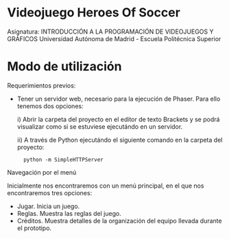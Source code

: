 # Videojuego Heroes Of Soccer

Asignatura: INTRODUCCIÓN A LA PROGRAMACIÓN DE VIDEOJUEGOS Y GRÁFICOS
Universidad Autónoma de Madrid - Escuela Politécnica Superior

# Modo de utilización

Requerimientos previos:

  - Tener un servidor web, necesario para la ejecución de Phaser. Para ello tenemos dos opciones:
  
      i) Abrir la carpeta del proyecto en el editor de texto Brackets y se podrá visualizar como si se estuviese ejecutándo en un servidor.
      
      ii) A través de Python ejecutándo el siguiente comando en la carpeta del proyecto:
        
          python -m SimpleHTTPServer
          
Navegación por el menú

Inicialmente nos encontraremos con un menú principal, en el que nos encontraremos tres opciones:
  
   - Jugar. Inicia un juego.
   - Reglas. Muestra las reglas del juego.
   - Créditos. Muestra detalles de la organización del equipo llevada durante el prototipo.
